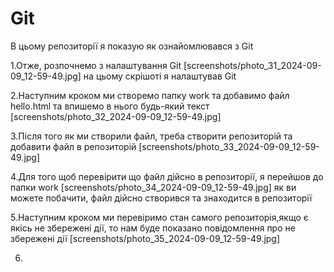# Git
В цьому репозиторії я показую як ознайомлювався з Git

1.Отже, розпочнемо з налаштування Git
[screenshots/photo_31_2024-09-09_12-59-49.jpg]
на цьому скрішоті я налаштував Git 

2.Наступним кроком ми створемо папку work та добавимо файл hello.html та впишемо в нього будь-який текст
[screenshots/photo_32_2024-09-09_12-59-49.jpg]

3.Після того як ми створили файл, треба створити репозиторій та добавити файл в репозиторій
[screenshots/photo_33_2024-09-09_12-59-49.jpg]

4.Для того щоб перевірити що файл дійсно в репозиторії, я перейшов до папки work
[screenshots/photo_34_2024-09-09_12-59-49.jpg]
як ви можете побачити, файл дійсно створився та знаходится в репозиторії

5.Наступним кроком ми перевіримо стан самого репозиторія,якщо є якісь не збережені дії, то нам буде показано повідомлення про не збережені дії
[screenshots/photo_35_2024-09-09_12-59-49.jpg]

6.
